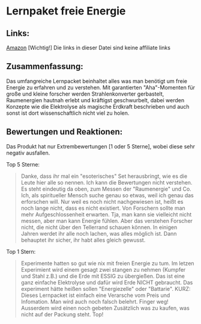 # Lernpaket freie Energie

## Links:
[Amazon](https://www.amazon.de/FRANZIS-Lernpaket-Experimente-freien-Energien/dp/3645652779)
[Wichtig!] Die links in dieser Datei sind keine affiliate links

## Zusammenfassung:
Das umfangreiche Lernpacket beinhaltet alles was man benötigt um freie Energie zu erfahren und zu verstehen.
Mit garantierten "Aha"-Momenten für große und kleine forscher werden Strahlenkonverter gerbastelt, Raumenergien hautnah erlebt und kräftigst geschwurbelt,
dabei werden Konzepte wie die Elektrolyse als magische Erdkraft beschrieben und auch sonst ist dort wissenschaftlich nicht viel zu holen.

## Bewertungen und Reaktionen:
Das Produkt hat nur Extrembewertungen [1 oder 5 Sterne], wobei diese sehr negativ ausfallen.

Top 5 Sterne:
>Danke, dass ihr mal ein "esoterisches" Set herausbringt, wie es die Leute hier alle so nennen. Ich kann die Bewertungen nicht verstehen. Es steht eindeutig da oben, zum Messen der "Raumenergie" und Co. Ich, als spiritueller Mensch suche genau so etwas, weil ich genau das erforschen will. Nur weil es noch nicht nachgewiesen ist, heißt es noch lange nicht, dass es nicht existiert. Von Forschern sollte man mehr Aufgeschlossenheit erwarten. Tja, man kann sie vielleicht nicht messen, aber man kann Energie fühlen. Aber das verstehen Forscher nicht, die nicht über den Tellerrand schauen können. In einigen Jahren werdet ihr alle noch lachen, was alles möglich ist. Dann behauptet ihr sicher, ihr habt alles gleich gewusst.

Top 1 Stern:
>Experimente hatten so gut wie nix mit freien Energie zu tum.
Im letzen Experimient wird einem gesagt zwei stangen zu nehmen (Kumpfer und Stahl z.B.) und die Erde mit ESSIG zu übergießen. Das ist eine ganz einfache Elektrolyse und dafür wird Erde NICHT gebraucht. Das experiment hätte heißen sollen "Energiezelle" oder "Battarie".
KURZ:
Dieses Lernpacket ist einfach eine Verarsche vom Preis und Infomation. Man wird auch noch falsch belehrt. Finger weg!
Ausserdem wird einen noch gebeten Zusätzlich was zu kaufen, was nicht auf der Packung steht. Top!
